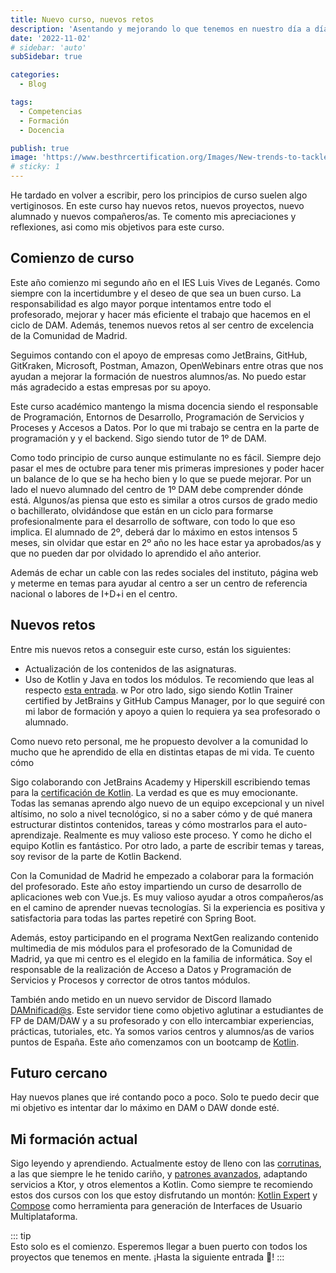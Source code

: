 ```yaml
---
title: Nuevo curso, nuevos retos
description: 'Asentando y mejorando lo que tenemos en nuestro día a día'
date: '2022-11-02'
# sidebar: 'auto'
subSidebar: true

categories:
  - Blog

tags:
  - Competencias
  - Formación
  - Docencia

publish: true
image: 'https://www.besthrcertification.org/Images/New-trends-to-tackle-new-challenges.jpg'
# sticky: 1
---
```

He tardado en volver a escribir, pero los principios de curso suelen algo vertiginosos. En este curso hay nuevos retos, nuevos proyectos, nuevo alumnado y nuevos compañeros/as. Te comento mis apreciaciones y reflexiones, asi como mis objetivos para este curso.

<!-- more -->
## Comienzo de curso
Este año comienzo mi segundo año en el IES Luis Vives de Leganés. Como siempre con la incertidumbre y el deseo de que sea un buen curso. La responsabilidad es algo mayor porque intentamos entre todo el profesorado, mejorar y hacer más eficiente el trabajo que hacemos en el ciclo de DAM. Además, tenemos nuevos retos al ser centro de excelencia de la Comunidad de Madrid.

Seguimos contando con el apoyo de empresas como JetBrains, GitHub, GitKraken, Microsoft, Postman, Amazon, OpenWebinars entre otras que nos ayudan a mejorar la formación de nuestros alumnos/as. No puedo estar más agradecido a estas empresas por su apoyo.

Este curso académico mantengo la misma docencia siendo el responsable de Programación, Entornos de Desarrollo, Programación de Servicios y Proceses y Accesos a Datos. Por lo que mi trabajo se centra en la parte de programación y y el backend. Sigo siendo tutor de 1º de DAM.

Como todo principio de curso aunque estimulante no es fácil. Siempre dejo pasar el mes de octubre para tener mis primeras impresiones y poder hacer un balance de lo que se ha hecho bien y lo que se puede mejorar. Por un lado el nuevo alumnado del centro de 1º DAM debe comprender dónde está. Algunos/as piensa que esto es similar a otros cursos de grado medio o bachillerato, olvidándose que están en un ciclo para formarse profesionalmente para el desarrollo de software, con todo lo que eso implica. El alumnado de 2º, deberá dar lo máximo en estos intensos 5 meses, sin olvidar que estar en 2º año no les hace estar ya aprobados/as y que no pueden dar por olvidado lo aprendido el año anterior.

Además de echar un cable con las redes sociales del instituto, página web y meterme en temas para ayudar al centro a ser un centro de referencia nacional o labores de I+D+i en el centro.

## Nuevos retos
Entre mis nuevos retos a conseguir este curso, están los siguientes:
- Actualización de los contenidos de las asignaturas.
- Uso de Kotlin y Java en todos los módulos. Te recomiendo que leas al respecto [esta entrada](https://joseluisgs.github.io/blogs/2021/2021-11-28-kotlin-en-mi-equipo.html#un-poco-de-historia).
w
Por otro lado, sigo siendo Kotlin Trainer certified by JetBrains y GitHub Campus Manager, por lo que seguiré con mi labor de formación y apoyo a quien lo requiera ya sea profesorado o alumnado.

Como nuevo reto personal, me he propuesto devolver a la comunidad lo mucho que he aprendido de ella en distintas etapas de mi vida. Te cuento cómo

Sigo colaborando con JetBrains Academy y Hiperskill escribiendo temas para la [certificación de Kotlin](https://www.jetbrains.com/es-es/academy/). La verdad es que es muy emocionante. Todas las semanas aprendo algo nuevo de un equipo excepcional y un nivel altísimo, no solo a nivel tecnológico, si no a saber cómo y de qué manera estructurar distintos contenidos, tareas y cómo mostrarlos para el auto-aprendizaje. Realmente es muy valioso este proceso. Y como he dicho el equipo Kotlin es fantástico. Por otro lado, a parte de escribir temas y tareas, soy revisor de la parte de Kotlin Backend.

Con la Comunidad de Madrid he empezado a colaborar para la formación del profesorado. Este año estoy impartiendo un curso de desarrollo de aplicaciones web con Vue.js. Es muy valioso ayudar a otros compañeros/as en el camino de aprender nuevas tecnologías. Si la experiencia es positiva y satisfactoria para todas las partes repetiré con Spring Boot.

Además, estoy participando en el programa NextGen realizando contenido multimedia de mis módulos para el profesorado de la Comunidad de Madrid, ya que mi centro es el elegido en la familia de informática. Soy el responsable de la realización de Acceso a Datos y Programación de Servicios y Procesos y corrector de otros tantos módulos.

También ando metido en un nuevo servidor de Discord llamado [DAMnificad@s](https://discord.gg/x7VPK5yE). Este servidor tiene como objetivo aglutinar a estudiantes de FP de DAM/DAW y a su profesorado y con ello intercambiar experiencias, prácticas, tutoriales, etc. Ya somos varios centros y alumnos/as de varios puntos de España. Este año comenzamos con un bootcamp de [Kotlin](https://github.com/joseluisgs/Kotlin-Bootcamp-DAMnificados-2022).

## Futuro cercano
Hay nuevos planes que iré contando poco a poco. Solo te puedo decir que mi objetivo es intentar dar lo máximo en DAM o DAW donde esté.

## Mi formación actual
Sigo leyendo y aprendiendo. Actualmente estoy de lleno con las [corrutinas](https://www.amazon.es/Kotlin-Coroutines-Tutorials-Second-Mastering/dp/1942878958), a las que siempre le he tenido cariño, y [patrones avanzados](https://www.amazon.es/Kotlin-Design-Patterns-Best-Practices/dp/1801815720),  adaptando servicios a Ktor, y otros elementos  a Kotlin. Como siempre te recomiendo estos dos cursos con los que estoy disfrutando un montón: [Kotlin Expert](https://kotlinexpert.com/) y [Compose](https://www.udemy.com/course/jetpack-compose-desde-0-a-profesional) como herramienta para generación de Interfaces de Usuario Multiplataforma.

::: tip  
Esto solo es el comienzo. Esperemos llegar a buen puerto con todos los proyectos que tenemos en mente.
¡Hasta la siguiente entrada 👋!
:::
